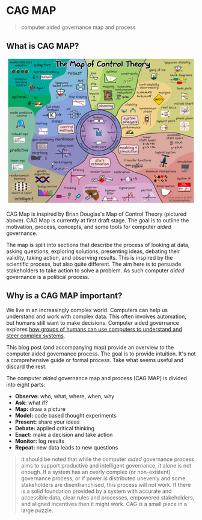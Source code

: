# CAG MAP

> computer aided governance map and process

## What is CAG MAP?

![](img/brian-douglas-map-of-control-theory.jpg)

CAG Map is inspired by Brian Douglas's Map of Control Theory (pictured above). CAG Map is currently at first draft stage. The goal is to outline the motivation, process, concepts, and some tools for computer *aided* governance. 

The map is split into sections that describe the process of looking at data, asking questions, exploring solutions, presenting ideas, debating their validity, taking action, and observing results. This is inspired by the scientific process, but also quite different. The aim here is to persuade stakeholders to take action to solve a problem. As such computer *aided* governance is a political process.

## Why is a CAG MAP important?

We live in an increasingly complex world. Computers can help us understand and work with complex data. This often involves automation, but humans still want to make decisions. Computer aided governance explores [how groups of humans can use computers to understand and steer complex systems](https://medium.com/block-science/computer-aided-governance-cag-a-revolution-in-automated-decision-support-systems-9faa009e57a2).

This blog post (and accompanying map) provide an overview to the computer aided governance process. The goal is to provide intuition. It's not a comprehensive guide or formal process. Take what seems useful and discard the rest.

The computer *aided* governance map and process (CAG MAP) is divided into eight parts:

- **Observe:** who, what, where, when, why
- **Ask:** what if?
- **Map:** draw a picture
- **Model:** code based thought experiments
- **Present:** share your ideas
- **Debate:** applied critical thinking
- **Enact:** make a decision and take action
- **Monitor:** log results
- **Repeat:** new data leads to new questions

> It should be noted that while the computer *aided* governance process aims to support productive and intelligent governance, it alone is not enough. If a system has an overly complex (or non-existent) governance process, or if power is distributed unevenly and some stakeholders are disenfranchised, this process will not work. If there is a solid foundation provided by a system with accurate and accessible data, clear rules and processes, empowered stakeholders, and aligned incentives then it might work. CAG is a small piece in a large puzzle.

